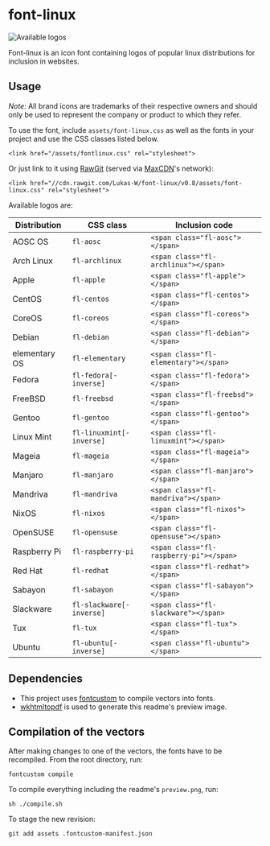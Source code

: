 # font-linux #

![Available logos](assets/preview.png)

Font-linux is an icon font containing logos of popular linux distributions for 
inclusion in websites.

## Usage ##

*Note:* All brand icons are trademarks of their respective owners and should only be used to represent the company or product to which they refer.

To use the font, include `assets/font-linux.css` as well as the
fonts in your project and use the CSS classes listed below.

	<link href="/assets/fontlinux.css" rel="stylesheet">

Or just link to it using [RawGit](//rawgit.com) (served via [MaxCDN](//www.maxcdn.com)'s network):

	<link href="//cdn.rawgit.com/Lukas-W/font-linux/v0.8/assets/font-linux.css" rel="stylesheet">

Available logos are:

| Distribution | CSS class                | Inclusion code
| -------------|--------------------------|-------------------------------------
| AOSC OS      | `fl-aosc`                | `<span class="fl-aosc"></span>`
| Arch Linux   | `fl-archlinux`           | `<span class="fl-archlinux"></span>`
| Apple        | `fl-apple`               | `<span class="fl-apple"></span>`
| CentOS       | `fl-centos`              | `<span class="fl-centos"></span>`
| CoreOS       | `fl-coreos`              | `<span class="fl-coreos"></span>`
| Debian       | `fl-debian`              | `<span class="fl-debian"></span>`
| elementary OS| `fl-elementary`          | `<span class="fl-elementary"></span>`
| Fedora       | `fl-fedora[-inverse]`    | `<span class="fl-fedora"></span>`
| FreeBSD      | `fl-freebsd`             | `<span class="fl-freebsd"></span>`
| Gentoo       | `fl-gentoo`              | `<span class="fl-gentoo"></span>`
| Linux Mint   | `fl-linuxmint[-inverse]` | `<span class="fl-linuxmint"></span>`
| Mageia       | `fl-mageia`              | `<span class="fl-mageia"></span>`
| Manjaro      | `fl-manjaro`             | `<span class="fl-manjaro"></span>`
| Mandriva     | `fl-mandriva`            | `<span class="fl-mandriva"></span>`
| NixOS        | `fl-nixos`               | `<span class="fl-nixos"></span>`
| OpenSUSE     | `fl-opensuse`            | `<span class="fl-opensuse"></span>`
| Raspberry Pi | `fl-raspberry-pi`        | `<span class="fl-raspberry-pi"></span>`
| Red Hat      | `fl-redhat`              | `<span class="fl-redhat"></span>`
| Sabayon      | `fl-sabayon`             | `<span class="fl-sabayon"></span>`
| Slackware    | `fl-slackware[-inverse]` | `<span class="fl-slackware"></span>`
| Tux          | `fl-tux`                 | `<span class="fl-tux"></span>`
| Ubuntu       | `fl-ubuntu[-inverse]`    | `<span class="fl-ubuntu"></span>`

## Dependencies ##
* This project uses [fontcustom](//fontcustom.github.io/fontcustom/) to compile vectors into fonts.
* [wkhtmltopdf](http://wkhtmltopdf.org/) is used to generate this readme's preview image.

## Compilation of the vectors ##

After making changes to one of the vectors, the fonts have to be recompiled.
From the root directory, run:

	fontcustom compile

To compile everything including the readme's `preview.png`, run:

	sh ./compile.sh

To stage the new revision:

	git add assets .fontcustom-manifest.json
